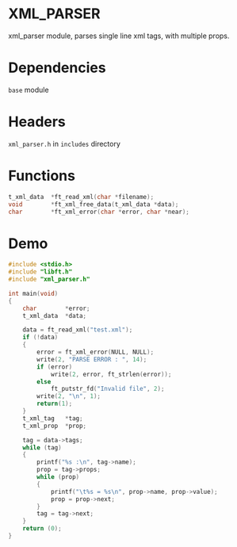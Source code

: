 # XML_PARSER
xml_parser module, parses single line xml tags, with multiple props.
# Dependencies
`base` module
# Headers
`xml_parser.h` in `includes` directory
# Functions
```C
t_xml_data  *ft_read_xml(char *filename);
void        *ft_xml_free_data(t_xml_data *data);
char        *ft_xml_error(char *error, char *near);
```
# Demo
```C
#include <stdio.h>
#include "libft.h"
#include "xml_parser.h"

int main(void)
{
    char        *error;
    t_xml_data  *data;

    data = ft_read_xml("test.xml");
    if (!data)
    {
        error = ft_xml_error(NULL, NULL);
        write(2, "PARSE ERROR : ", 14);
        if (error)
            write(2, error, ft_strlen(error));
        else
            ft_putstr_fd("Invalid file", 2);
        write(2, "\n", 1);
        return(1);
    }
    t_xml_tag   *tag;
    t_xml_prop  *prop;

    tag = data->tags;
    while (tag)
    {
        printf("%s :\n", tag->name);
        prop = tag->props;
        while (prop)
        {
            printf("\t%s = %s\n", prop->name, prop->value);
            prop = prop->next;
        }
        tag = tag->next;
    }
    return (0);
}
```